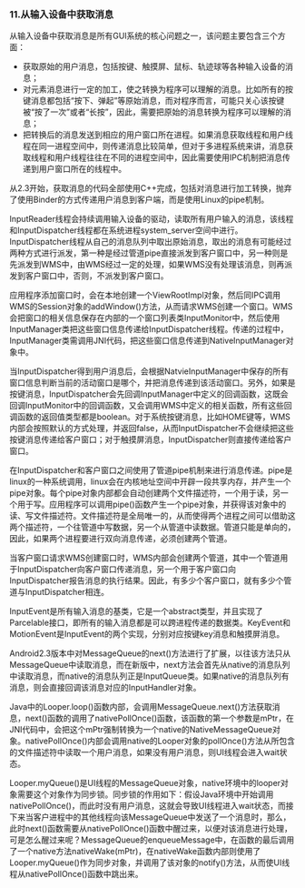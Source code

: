 ### 11.从输入设备中获取消息

从输入设备中获取消息是所有GUI系统的核心问题之一，该问题主要包含三个方面：

+ 获取原始的用户消息，包括按键、触摸屏、鼠标、轨迹球等各种输入设备的消息；
+ 对元素消息进行一定的加工，使之转换为程序可以理解的消息。比如所有的按键消息都包括“按下、弹起”等原始消息，而对程序而言，可能只关心该按键被“按了一次”或者“长按”，因此，需要把原始的消息转换为程序可以理解的消息；
+ 把转换后的消息发送到相应的用户窗口所在进程。如果消息获取线程和用户线程在同一进程空间中，则传递消息比较简单，但对于多进程系统来讲，消息获取线程和用户线程往往在不同的进程空间中，因此需要使用IPC机制把消息传递到用户窗口所在的线程中。

从2.3开始，获取消息的代码全部使用C++完成，包括对消息进行加工转换，抛弃了使用Binder的方式传递用户消息到客户端，而是使用Linux的pipe机制。

InputReader线程会持续调用输入设备的驱动，读取所有用户输入的消息，该线程和InputDispatcher线程都在系统进程system_server空间中进行。InputDispatcher线程从自己的消息队列中取出原始消息，取出的消息有可能经过两种方式进行派发，第一种是经过管道pipe直接派发到客户窗口中，另一种则是先派发到WMS中，由WMS经过一定的处理，如果WMS没有处理该消息，则再派发到客户窗口中，否则，不派发到客户窗口。

应用程序添加窗口时，会在本地创建一个ViewRootImpl对象，然后同IPC调用WMS的Session对象的addWindow()方法，从而请求WMS创建一个窗口。WMS会把窗口的相关信息保存在内部的一个窗口列表类InputMonitor中，然后使用InputManager类把这些窗口信息传递给InputDispatcher线程。传递的过程中，InputManager类需调用JNI代码，把这些窗口信息传递到NativeInputManager对象中。

当InputDispatcher得到用户消息后，会根据NatvieInputManager中保存的所有窗口信息判断当前的活动窗口是哪个，并把消息传递到该活动窗口。另外，如果是按键消息，InputDispatcher会先回调InputManager中定义的回调函数，这既会回调InputMonitor中的回调函数，又会调用WMS中定义的相关函数，所有这些回调函数的返回值类型都是boolean。对于系统按键消息，比如HOME键等，WMS内部会按照默认的方式处理，并返回false，从而InputDispatcher不会继续把这些按键消息传递给客户窗口；对于触摸屏消息，InputDispatcher则直接传递给客户窗口。

在InputDispatcher和客户窗口之间使用了管道pipe机制来进行消息传递。pipe是linux的一种系统调用，linux会在内核地址空间中开辟一段共享内存，并产生一个pipe对象。每个pipe对象内部都会自动创建两个文件描述符，一个用于读，另一个用于写。应用程序可以调用pipe()函数产生一个pipe对象，并获得该对象中的读、写文件描述符。文件描述符是全局唯一的，从而使得两个进程之间可以借助这两个描述符，一个往管道中写数据，另一个从管道中读数据。管道只能是单向的，因此，如果两个进程要进行双向消息传递，必须创建两个管道。

当客户窗口请求WMS创建窗口时，WMS内部会创建两个管道，其中一个管道用于InputDispatcher向客户窗口传递消息，另一个用于客户窗口向InputDispatcher报告消息的执行结果。因此，有多少个客户窗口，就有多少个管道与InputDispatcher相连。

InputEvent是所有输入消息的基类，它是一个abstract类型，并且实现了Parcelable接口，即所有的输入消息都是可以跨进程传递的数据类。KeyEvent和MotionEvent是InputEvent的两个实现，分别对应按键key消息和触摸屏消息。

Android2.3版本中对MessageQueue的next()方法进行了扩展，以往该方法只从MessageQueue中读取消息，而在新版中，next方法会首先从native的消息队列中读取消息，而native的消息队列正是InputQueue类。如果native的消息队列有消息，则会直接回调该消息对应的InputHandler对象。

Java中的Looper.loop()函数内部，会调用MessageQueue.next()方法获取消息，next()函数的调用了nativePollOnce()函数，该函数的第一个参数是mPtr，在JNI代码中，会把这个mPtr强制转换为一个native的NativeMessageQueue对象。nativePollOnce()内部会调用native的Looper对象的pollOnce()方法从所包含的文件描述符中读取一个用户消息，如果没有用户消息，则UI线程会进入wait状态。

Looper.myQueue()是UI线程的MessageQueue对象，native环境中的looper对象需要这个对象作为同步锁。同步锁的作用如下：假设Java环境中开始调用nativePollOnce()，而此时没有用户消息，这就会导致UI线程进入wait状态，而接下来当客户进程中的其他线程向该MessageQueue中发送了一个消息时，那么，此时next()函数需要从nativePollOnce()函数中醒过来，以便对该消息进行处理，可是怎么醒过来呢？MessageQueue的enqueueMessage中，在函数的最后调用了一个native方法nativeWake(mPtr)，在nativeWake函数内部则使用了Looper.myQueue()作为同步对象，并调用了该对象的notify()方法，从而使UI线程从nativePollOnce()函数中跳出来。